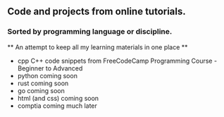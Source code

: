 ## Code and projects from online tutorials.
### Sorted by programming language or discipline.
** An attempt to keep all my learning materials in one place **


- cpp C++  code snippets from FreeCodeCamp Programming Course - Beginner to Advanced
- python coming soon
- rust coming soon
- go coming soon
- html (and css) coming soon
- comptia coming much later
